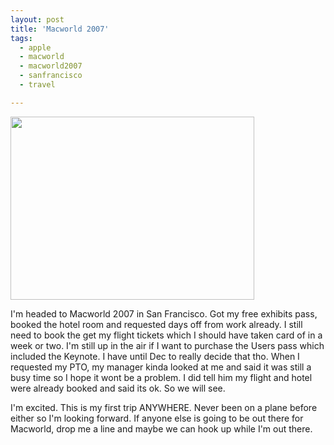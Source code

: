 ```yaml
---
layout: post
title: 'Macworld 2007'
tags:
  - apple
  - macworld
  - macworld2007
  - sanfrancisco
  - travel

---
```


<img src="http://www.the8thsign.com/wp-content/uploads/2006/10/WindowsLiveWriter/Macworld2007_10D76/86098721_0fab5d28075.jpg" style="border-width: 0px" border="0" height="293" width="390" />

I'm headed to Macworld 2007 in San Francisco. Got my free exhibits pass, booked the hotel room and requested days off from work already. I still need to book the get my flight tickets which I should have taken card of in a week or two. I'm still up in the air if I want to purchase the Users pass which included the Keynote. I have until Dec to really decide that tho. When I requested my PTO, my manager kinda looked at me and said it was still a busy time so I hope it wont be a problem. I did tell him my flight and hotel were already booked and said its ok. So we will see.

I'm excited. This is my first trip ANYWHERE. Never been on a plane before either so I'm looking forward. If anyone else is going to be out there for Macworld, drop me a line and maybe we can hook up while I'm out there.
